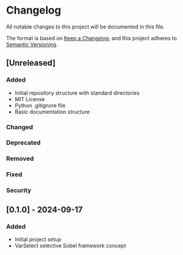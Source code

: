 # Changelog

All notable changes to this project will be documented in this file.

The format is based on [Keep a Changelog](https://keepachangelog.com/en/1.0.0/),
and this project adheres to [Semantic Versioning](https://semver.org/spec/v2.0.0.html).

## [Unreleased]

### Added
- Initial repository structure with standard directories
- MIT License
- Python .gitignore file
- Basic documentation structure

### Changed

### Deprecated

### Removed

### Fixed

### Security

## [0.1.0] - 2024-09-17

### Added
- Initial project setup
- VarSelect selective Sobel framework concept